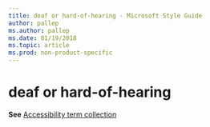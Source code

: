 ```yaml
---
title: deaf or hard-of-hearing - Microsoft Style Guide
author: pallep
ms.author: pallep
ms.date: 01/19/2018
ms.topic: article
ms.prod: non-product-specific
---
```


# deaf or hard-of-hearing

**See** [Accessibility term collection](~/a-z-word-list-term-collections/term-collections/accessibility-terms.md)
